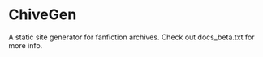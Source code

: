 # ChiveGen

A static site generator for fanfiction archives. Check out docs_beta.txt for more info.
